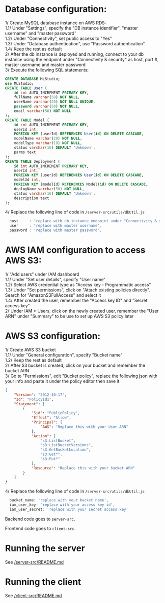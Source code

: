 # Database configuration:
1/ Create MySQL database instance on AWS RDS:  
1.1/ Under "Settings", specify the "DB instance identifier", "master username" and "master password"  
1.2/ Under "Connectivity", set public access to "Yes"  
1.3/ Under "Database authentication", use "Password authentication"  
1.4/ Keep the rest as default  
2/ After the db instance is deployed and running, connect to your db instance using the endpoint under "Connectivity & security" as host, port #, master username and master password  
3/ Execute the following SQL statements:
``` sql
CREATE DATABASE MLStudio;
use MLStudio;
CREATE TABLE User (
    id int AUTO_INCREMENT PRIMARY KEY, 
    fullName varchar(50) NOT NULL, 
    userName varchar(20) NOT NULL UNIQUE,   
    password varchar(50) NOT NULL,   
    email varchar(50) NOT NULL 
);
CREATE TABLE Model (
    id int AUTO_INCREMENT PRIMARY KEY,   
    userId int,   
    FOREIGN KEY (userId) REFERENCES User(id) ON DELETE CASCADE,  
    modelName varchar(20) NOT NULL,   
    modelType varchar(10) NOT NULL,   
    status varchar(10) DEFAULT 'Unknown',   
    parms text 
);
CREATE TABLE Deployment (   
    id int AUTO_INCREMENT PRIMARY KEY,   
    userId int,   
    FOREIGN KEY (userId) REFERENCES User(id) ON DELETE CASCADE,     
    modelId int,   
    FOREIGN KEY (modelId) REFERENCES Model(id) ON DELETE CASCADE,       
    deployName varchar(50) NOT NULL,   
    status varchar(10) DEFAULT 'Unknown',   
    description text 
);
```
4/ Replace the following line of code in `/server-src/utils/dbUtil.js`
``` javascript
  host     : 'replace with db instance endpoint under "Connectivity & security"',
  user     : 'replace with master username',
  password : 'replace with master password',
```

# AWS IAM configuration to access AWS S3:
1/ "Add users" under IAM dashboard  
1.1/ Under "Set user details", specify "User name"  
1.2/ Select AWS credential type as "Access key - Programmatic access"  
1.3/ Under "Set permissions", click on "Attach existing policies directly". Search for "AmazonS3FullAccess" and select it  
1.4/ After created the user, remember the "Access key ID" and "Secret access key"  
2/ Under IAM > Users, click on the newly created user, remember the "User ARN" under "Summary" to be use to set up AWS S3 policy later  

# AWS S3 configuration:
1/ Create AWS S3 bucket  
1.1/ Under "General configuration", specify "Bucket name"  
1.2/ Keep the rest as default  
2/ After S3 bucket is created, click on your bucket and remember the bucket ARN  
3/ Go to "Permissions", edit "Bucket policy", replace the following json with your info and paste it under the policy editor then save it  
``` json
{
	"Version": "2012-10-17",
	"Id": "PolicyId1",
	"Statement": [
		{
			"Sid": "PublicPolicy",
			"Effect": "Allow",
			"Principal": {
				"AWS": "Replace this with your User ARN"
			},
			"Action": [
				"s3:ListBucket",
				"s3:ListBucketVersions",
				"s3:GetBucketLocation",
				"s3:Get*",
				"s3:Put*"
			],
			"Resource": "Replace this with your bucket ARN"
		}
	]
}
```
4/ Replace the following line of code in `/server-src/utils/dbUtil.js`
``` javascript
  bucket_name: 'replace with your bucket name',
  iam_user_key: 'replace with your access key id',
  iam_user_secret: 'replace with your secret access key'
```

Backend code goes to `server-src`.

Frontend code goes to `client-src`.

# Running the server
See [/server-src/README.md](./server-src/README.md)

# Running the client
See [/client-src/README.md](./client-src/README.md)

